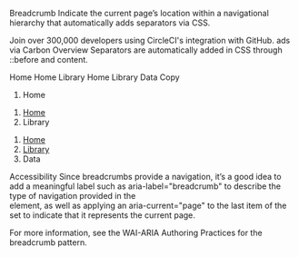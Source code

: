 

Breadcrumb
Indicate the current page’s location within a navigational hierarchy that automatically adds separators via CSS.

Join over 300,000 developers using CircleCI's integration with GitHub.
ads via Carbon
Overview
Separators are automatically added in CSS through ::before and content.

Home
Home
Library
Home
Library
Data
Copy
<nav aria-label="breadcrumb">
  <ol class="breadcrumb">
    <li class="breadcrumb-item active" aria-current="page">Home</li>
  </ol>
</nav>

<nav aria-label="breadcrumb">
  <ol class="breadcrumb">
    <li class="breadcrumb-item"><a href="#">Home</a></li>
    <li class="breadcrumb-item active" aria-current="page">Library</li>
  </ol>
</nav>

<nav aria-label="breadcrumb">
  <ol class="breadcrumb">
    <li class="breadcrumb-item"><a href="#">Home</a></li>
    <li class="breadcrumb-item"><a href="#">Library</a></li>
    <li class="breadcrumb-item active" aria-current="page">Data</li>
  </ol>
</nav>
Accessibility
Since breadcrumbs provide a navigation, it’s a good idea to add a meaningful label such as aria-label="breadcrumb" to describe the type of navigation provided in the <nav> element, as well as applying an aria-current="page" to the last item of the set to indicate that it represents the current page.

For more information, see the WAI-ARIA Authoring Practices for the breadcrumb pattern.
